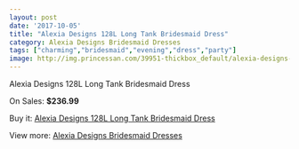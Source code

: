 ```yaml
---
layout: post
date: '2017-10-05'
title: "Alexia Designs 128L Long Tank Bridesmaid Dress"
category: Alexia Designs Bridesmaid Dresses
tags: ["charming","bridesmaid","evening","dress","party"]
image: http://img.princessan.com/39951-thickbox_default/alexia-designs-128l-long-tank-bridesmaid-dress.jpg
---
```

Alexia Designs 128L Long Tank Bridesmaid Dress

On Sales: **$236.99**
<a href="https://www.princessan.com/en/18650-alexia-designs-128l-long-tank-bridesmaid-dress.html"><amp-img layout="responsive" width="600" height="600" src="//img.princessan.com/39951-thickbox_default/alexia-designs-128l-long-tank-bridesmaid-dress.jpg" alt="Alexia Designs 128L Long Tank Bridesmaid Dress 0" /></a>

Buy it: [Alexia Designs 128L Long Tank Bridesmaid Dress](https://www.princessan.com/en/18650-alexia-designs-128l-long-tank-bridesmaid-dress.html "Alexia Designs 128L Long Tank Bridesmaid Dress")

View more: [Alexia Designs Bridesmaid Dresses](https://www.princessan.com/en/172- "Alexia Designs Bridesmaid Dresses")